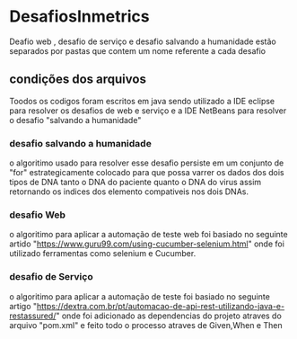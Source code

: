 # DesafiosInmetrics

 Deafio web , desafio de serviço e desafio salvando a humanidade estão separados por pastas que contem um nome referente a cada desafio
 
 ## condições dos arquivos
 
 Toodos os codigos foram escritos em java sendo utilizado a IDE eclipse para resolver os desafios de web e serviço e a IDE NetBeans para resolver o desafio "salvando a humanidade"
 
 ### desafio salvando a humanidade
 
 o algoritimo usado para resolver esse desafio persiste em um conjunto de "for" estrategicamente colocado para que possa varrer os dados dos dois tipos de DNA tanto o DNA do paciente quanto o DNA do virus assim retornando os indices dos elemento compativeis nos dois DNAs. 
 
 ### desafio Web
 
 o algoritimo para aplicar a automação de teste web foi basiado no seguinte artido "https://www.guru99.com/using-cucumber-selenium.html"
     onde foi utilizado ferramentas como selenium e Cucumber.
     
### desafio de Serviço

o algoritimo para aplicar a automação de teste foi basiado no seguinte artigo "https://dextra.com.br/pt/automacao-de-api-rest-utilizando-java-e-restassured/" onde foi adicionado as dependencias do projeto atraves do arquivo "pom.xml" e feito todo o processo atraves de Given,When e Then 
     
